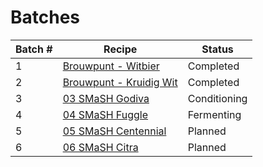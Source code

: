 # Batches

| Batch # | Recipe                                          | Status       |
|---------|-------------------------------------------------|--------------|
| 1       | [Brouwpunt - Witbier](batch_1/README.md)        | Completed    |
| 2       | [Brouwpunt - Kruidig Wit](batch_2/README.md)    | Completed    |
| 3       | [03 SMaSH Godiva](batch_3/README.md)            | Conditioning |
| 4       | [04 SMaSH Fuggle](batch_4/README.md)            | Fermenting   |
| 5       | [05 SMaSH Centennial](batch_5/README.md)        | Planned      |
| 6       | [06 SMaSH Citra](batch_6/README.md)             | Planned      |

